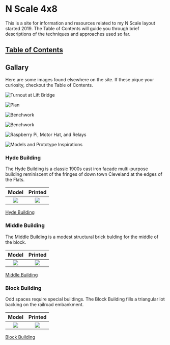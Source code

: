 # N Scale 4x8
This is a site for information and resources related to my N Scale layout started 2019. The Table of Contents will guide you through brief descriptions of the techniques and approaches used so far.

## [Table of Contents](README.md)

## Gallary

Here are some images found elsewhere on the site. If these pique your curiosity, checkout the Table of Contents.

![Turnout at Lift Bridge](prototypeInspiration/turnoutAtLiftBridge.png)

![Plan](plan/rev8s.png)

![Benchwork](benchwork/IMG_0104.png)

![Benchwork](benchwork/IMG_0110.png)

![Raspberry Pi, Motor Hat, and Relays](controls/IMG_0129s.png)

![Models and Prototype Inspirations](printedModels/Custom3DPrintedModels.png)

### Hyde Building

The Hyde Building is a classic 1900s cast iron facade multi-purpose building reminiscent of the fringes of down town Cleveland at the edges of the Flats.

Model         |   Printed                   
:----------------------------------:|:----------------------------------:
![](buildingHyde/Csmall.png)  |  ![](buildingHyde/Csmall_p.png)

[Hyde Building](buildingHyde/buildingHyde.md)

### Middle Building

The Middle Building is a modest structural brick bulding for the middle of the block.

Model         |   Printed                   
:----------------------------------:|:----------------------------------:
![](buildingMiddle/middleBrendered.png) | ![](buildingMiddle/middleBsmall.png)  

[Middle Building](buildingMiddle/buildingMiddle.md)

### Block Building

Odd spaces require special buildings. The Block Building fills a triangular lot backing on the railroad embankment.

Model         |   Printed                   
:----------------------------------:|:----------------------------------:
![](buildingBlock/B.png) | ![](buildingBlock/buildingBlockFrontC.png)  

[Block Building](buildingBlock/buildingBlock.md)
